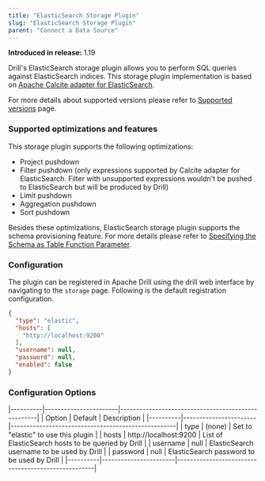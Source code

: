 ```yaml
---
title: "ElasticSearch Storage Plugin"
slug: "ElasticSearch Storage Plugin"
parent: "Connect a Data Source"
---
```


**Introduced in release:** 1.19

Drill's ElasticSearch storage plugin allows you to perform SQL queries against ElasticSearch indices.
This storage plugin implementation is based on [Apache Calcite adapter for ElasticSearch](https://calcite.apache.org/docs/elasticsearch_adapter.html).

For more details about supported versions please refer to [Supported versions](https://calcite.apache.org/docs/elasticsearch_adapter.html#supported-versions) page.

### Supported optimizations and features

This storage plugin supports the following optimizations:

- Project pushdown
- Filter pushdown (only expressions supported by Calcite adapter for ElasticSearch. Filter with unsupported expressions 
  wouldn't be pushed to ElasticSearch but will be produced by Drill)
- Limit pushdown
- Aggregation pushdown
- Sort pushdown

Besides these optimizations, ElasticSearch storage plugin supports the schema provisioning feature.
For more details please refer to [Specifying the Schema as Table Function Parameter](https://drill.apache.org/docs/plugin-configuration-basics/#specifying-the-schema-as-table-function-parameter).

### Configuration

The plugin can be registered in Apache Drill using the drill web interface by navigating to the `storage` page.
Following is the default registration configuration.

```json
{
  "type": "elastic",
  "hosts": [
    "http://localhost:9200"
  ],
  "username": null,
  "password": null,
  "enabled": false
}
```

### Configuration Options

|----------|-----------------------|----------------------------------------------------|
| Option   | Default               | Description                                        |
|----------|-----------------------|----------------------------------------------------|
| type     | (none)                | Set to "elastic" to use this plugin                |
| hosts    | http://localhost:9200 | List of ElasticSearch hosts to be queried by Drill |
| username | null                  | ElasticSearch username to be used by Drill         |
| password | null                  | ElasticSearch password to be used by Drill         |
|----------|-----------------------|----------------------------------------------------|

